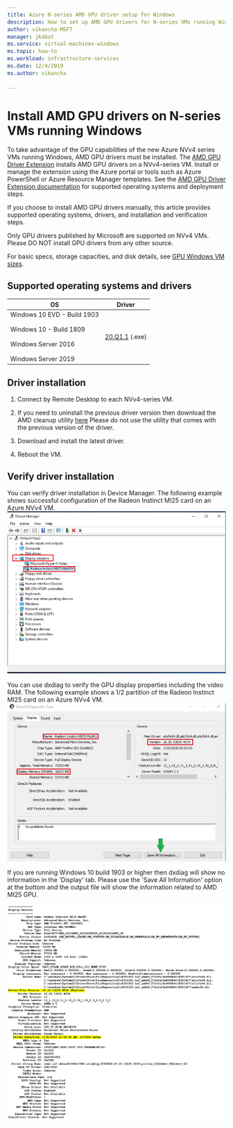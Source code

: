```yaml
---
title: Azure N-series AMD GPU driver setup for Windows 
description: How to set up AMD GPU drivers for N-series VMs running Windows Server or Windows in Azure
author: vikancha-MSFT
manager: jkabat
ms.service: virtual-machines-windows
ms.topic: how-to
ms.workload: infrastructure-services
ms.date: 12/4/2019
ms.author: vikancha

---
```


# Install AMD GPU drivers on N-series VMs running Windows

To take advantage of the GPU capabilities of the new Azure NVv4 series VMs running Windows, AMD GPU drivers must be installed. The [AMD GPU Driver Extension](../extensions/hpccompute-amd-gpu-windows.md) installs AMD GPU drivers on a NVv4-series VM. Install or manage the extension using the Azure portal or tools such as Azure PowerShell or Azure Resource Manager templates. See the [AMD GPU Driver Extension documentation](../extensions/hpccompute-amd-gpu-windows.md) for supported operating systems and deployment steps.

If you choose to install AMD GPU drivers manually, this article provides supported operating systems, drivers, and installation and verification steps.

Only GPU drivers published by Microsoft are supported on NVv4 VMs. Please DO NOT install GPU drivers from any other source.

For basic specs, storage capacities, and disk details, see [GPU Windows VM sizes](sizes-gpu.md?toc=%2fazure%2fvirtual-machines%2fwindows%2ftoc.json).



## Supported operating systems and drivers

| OS | Driver |
| -------- |------------- |
| Windows 10 EVD - Build 1903 <br/><br/>Windows 10 - Build 1809<br/><br/>Windows Server 2016<br/><br/>Windows Server 2019 | [20.Q1.1](https://download.microsoft.com/download/3/8/9/3893407b-e8aa-4079-8592-735d7dd1c19a/Radeon-Pro-Software-for-Enterprise-GA.exe) (.exe) |


## Driver installation

1. Connect by Remote Desktop to each NVv4-series VM.

2. If you need to uninstall the previous driver version then download the AMD cleanup utility [here](https://download.microsoft.com/download/4/f/1/4f19b714-9304-410f-9c64-826404e07857/AMDCleanupUtilityni.exe) Please do not use the utility that comes with the previous version of the driver.

3. Download and install the latest driver.

4. Reboot the VM.

## Verify driver installation

You can verify driver installation in Device Manager. The following example shows successful configuration of the Radeon Instinct MI25 card on an Azure NVv4 VM.
<br />
![GPU driver properties](./media/n-series-amd-driver-setup/device-manager.png)

You can use dxdiag to verify the GPU display properties including the video RAM. The following example shows a 1/2 partition of the Radeon Instinct MI25 card on an Azure NVv4 VM.
<br />
![GPU driver properties](./media/n-series-amd-driver-setup/dxdiag-output-new.png)

If you are running Windows 10 build 1903 or higher then dxdiag will show no information in the 'Display' tab. Please use the 'Save All Information' option at the bottom and the output file will show the information related to AMD MI25 GPU.

![GPU driver properties](./media/n-series-amd-driver-setup/dxdiag-details.png)


